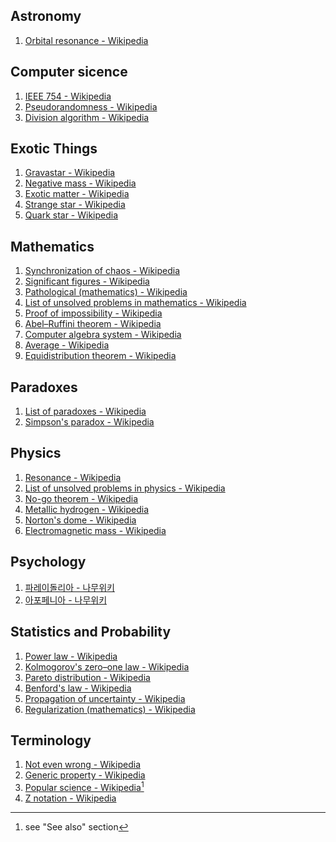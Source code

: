 ## Astronomy
1. [Orbital resonance - Wikipedia](https://en.wikipedia.org/wiki/Orbital_resonance)
## Computer sicence
1. [IEEE 754 - Wikipedia](https://en.wikipedia.org/wiki/IEEE_754)
2. [Pseudorandomness - Wikipedia](https://en.wikipedia.org/wiki/Pseudorandomness)
3. [Division algorithm - Wikipedia](https://en.wikipedia.org/wiki/Division_algorithm)
## Exotic Things
1. [Gravastar - Wikipedia](https://en.wikipedia.org/wiki/Gravastar)
2. [Negative mass - Wikipedia](https://en.wikipedia.org/wiki/Negative_mass)
3. [Exotic matter - Wikipedia](https://en.wikipedia.org/wiki/Exotic_matter)
4. [Strange star - Wikipedia](https://en.wikipedia.org/wiki/Strange_star)
5. [Quark star - Wikipedia](https://en.wikipedia.org/wiki/Quark_star)
## Mathematics
1. [Synchronization of chaos - Wikipedia](https://en.wikipedia.org/wiki/Synchronization_of_chaos)
2. [Significant figures - Wikipedia](https://en.wikipedia.org/wiki/Significant_figures)
3. [Pathological (mathematics) - Wikipedia](https://en.wikipedia.org/wiki/Pathological_\(mathematics\))
4. [List of unsolved problems in mathematics - Wikipedia](https://en.wikipedia.org/wiki/List_of_unsolved_problems_in_mathematics)
5. [Proof of impossibility - Wikipedia](https://en.wikipedia.org/wiki/Proof_of_impossibility)
6. [Abel–Ruffini theorem - Wikipedia](https://en.wikipedia.org/wiki/Abel%E2%80%93Ruffini_theorem)
7. [Computer algebra system - Wikipedia](https://en.wikipedia.org/wiki/Computer_algebra_system)
8. [Average - Wikipedia](https://en.wikipedia.org/wiki/Average)
9. [Equidistribution theorem - Wikipedia](https://en.wikipedia.org/wiki/Equidistribution_theorem)
## Paradoxes
1. [List of paradoxes - Wikipedia](https://en.wikipedia.org/wiki/List_of_paradoxes)
2. [Simpson's paradox - Wikipedia](https://en.wikipedia.org/wiki/Simpson%27s_paradox)
## Physics
1. [Resonance - Wikipedia](https://en.wikipedia.org/wiki/Resonance)
2. [List of unsolved problems in physics - Wikipedia](https://en.wikipedia.org/wiki/List_of_unsolved_problems_in_physics)
3. [No-go theorem - Wikipedia](https://en.wikipedia.org/wiki/No-go_theorem)
4. [Metallic hydrogen - Wikipedia](https://en.wikipedia.org/wiki/Metallic_hydrogen)
5. [Norton's dome - Wikipedia](https://en.wikipedia.org/wiki/Norton%27s_dome)
6. [Electromagnetic mass - Wikipedia](https://en.wikipedia.org/wiki/Electromagnetic_mass)
## Psychology
1. [파레이돌리아 - 나무위키](https://namu.wiki/w/%ED%8C%8C%EB%A0%88%EC%9D%B4%EB%8F%8C%EB%A6%AC%EC%95%84)
2. [아포페니아 - 나무위키](https://namu.wiki/w/%EC%95%84%ED%8F%AC%ED%8E%98%EB%8B%88%EC%95%84)
## Statistics and Probability
1. [Power law - Wikipedia](https://en.wikipedia.org/wiki/Power_law)
2. [Kolmogorov's zero–one law - Wikipedia](https://en.wikipedia.org/wiki/Kolmogorov%27s_zero%E2%80%93one_law)
3. [Pareto distribution - Wikipedia](https://en.wikipedia.org/wiki/Pareto_distribution)
4. [Benford's law - Wikipedia](https://en.wikipedia.org/wiki/Benford%27s_law)
5. [Propagation of uncertainty - Wikipedia](https://en.wikipedia.org/wiki/Propagation_of_uncertainty)
6. [Regularization (mathematics) - Wikipedia](https://en.wikipedia.org/wiki/Regularization_\(mathematics\))
## Terminology
1. [Not even wrong - Wikipedia](https://en.wikipedia.org/wiki/Not_even_wrong)
2. [Generic property - Wikipedia](https://en.wikipedia.org/wiki/Generic_property)
3. [Popular science - Wikipedia](https://en.wikipedia.org/wiki/Popular_science)[^pop-sci]
4. [Z notation - Wikipedia](https://en.wikipedia.org/wiki/Z_notation)

[^pop-sci]: see "See also" section